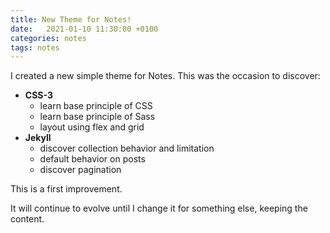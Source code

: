 ```yaml
---
title: New Theme for Notes!
date:   2021-01-10 11:30:00 +0100
categories: notes
tags: notes
---
```


I created a new simple theme for Notes.
This was the occasion to discover:
- **CSS-3**
  + learn base principle of CSS
  + learn base principle of Sass
  + layout using flex and grid
- **Jekyll**
  + discover collection behavior and limitation
  + default behavior on posts
  + discover pagination

This is a first improvement.

It will continue to evolve until I change it for something else,
keeping the content.
